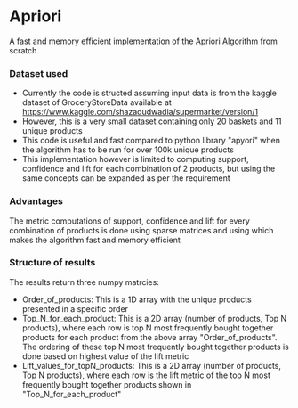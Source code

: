 # Apriori
A fast and memory efficient implementation of the Apriori Algorithm from scratch

### Dataset used
- Currently the code is structed assuming input data is from the kaggle dataset of GroceryStoreData available at https://www.kaggle.com/shazadudwadia/supermarket/version/1
- However, this is a very small dataset containing only 20 baskets and 11 unique products
- This code is useful and fast compared to python library "apyori" when the algorithm has to be run for over 100k unique products
- This implementation however is limited to computing support, confidence and lift for each combination of 2 products, but using the same concepts can be expanded as per the requirement

### Advantages

The metric computations of support, confidence and lift for every combination of products is done using sparse matrices and using which makes the algorithm fast and memory efficient


### Structure of results
The results return three numpy matrcies:
- Order_of_products: This is a 1D array with the unique products presented in a specific order
- Top_N_for_each_product: This is a 2D array (number of products, Top N products), where each row is top N most frequently bought together products for each product from the above array "Order_of_products". The ordering of these top N most frequently bought together products is done based on highest value of the lift metric
- Lift_values_for_topN_products: This is a 2D array (number of products, Top N products), where each row is the lift metric of the top N most frequently bought together products shown in "Top_N_for_each_product"
